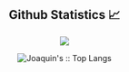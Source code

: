 <h2 align="center">Github Statistics 📈</h2>
<p align="center"><a href="https://github.com/Joaquin-000"><img src="https://github-readme-stats.vercel.app/api?username=Joaquin-000&show_icons=true&theme=dark"></a></p>
<p align="center"><img src="https://github-readme-stats.vercel.app/api/top-langs/?username=Joaquin-000&langs_count=10&theme=dracula&layout=compact" alt="Joaquin's :: Top Langs" /><p/>
